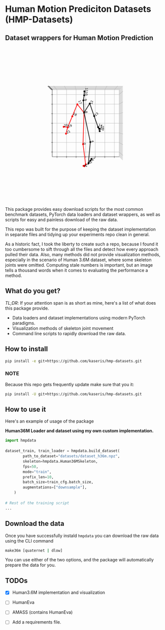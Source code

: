 # Human Motion Prediciton Datasets (HMP-Datasets)
## Dataset wrappers for Human Motion Prediction
<img src="assets/animation.gif" width="500" height="500" />

This package provides easy download scripts for the most common benchmark datasets, PyTorch data loaders and dataset wrappers, as well as scripts for easy and painless download of the raw data.

This repo was built for the purpose of keeping the dataset implementation in separate files and tidying up your experiments repo clean in general.

As a historic fact, I took the liberty to create such a repo, because I found it too cumbersome to sift through all the files and detect how every approach pulled their data. Also, many methods did not provide visualization methods, especially in the scenario of Human 3.6M dataset, where some skeleton joints were omitted. Computing stale numbers is important, but an image tells a thousand words when it comes to evaluating the performance a method.

## What do you get?
_TL;DR_: If your attention span is as short as mine, here's a list of what does this package provide.

- Data loaders and dataset implementations using modern PyTorch paradigms.
- Visualization methods of skeleton joint movement
- Command line scripts to rapidly download the raw data.

## How to install
```bash
pip install -e git+https://github.com/kaseris/hmp-datasets.git
```

### NOTE
Because this repo gets frequently update make sure that you it:

```bash
pip install -U git+https://github.com/kaseris/hmp-datasets.git
```

## How to use it

Here's an example of usage of the package

**Human36M Loader and dataset using my own custom implementation.**
```python
import hmpdata

dataset_train, train_loader = hmpdata.build_dataset(
        path_to_dataset="datasets/dataset_h36m.npz",
        skeleton=hmpdata.Human36MSkeleton,
        fps=50,
        mode="train",
        prefix_len=10,
        batch_size=train_cfg.batch_size,
        augmentations=["downsample"],
    )

# Rest of the training script
...
```

## Download the data
Once you have successfully instald `hmpdata` you can download the raw data using the CLI command

```bash
make36m [quaternet | dlow]
```
You can use either of the two options, and the package will automatically prepare the data for you.

## TODOs

- [x] Human3.6M implementation and visualization

- [ ] HumanEva

- [ ] AMASS (contains HumanEva)

- [ ] Add a requirements file.